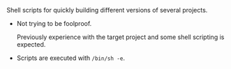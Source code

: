 Shell scripts for quickly building different versions of several projects.

- Not trying to be foolproof.

	Previously experience with the target project and some shell scripting is
	expected.

- Scripts are executed with `/bin/sh -e`.

